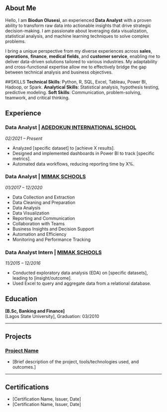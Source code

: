 ## About Me
Hello, I am **Biodun Olusesi**, an experienced **Data Analyst** with a proven ability to transform raw data into actionable insights that drive strategic decision-making. I am passionate about leveraging data visualization, statistical analysis, and machine learning techniques to solve complex problems.


I bring a unique perspective from my diverse experiences across **sales**, **operations**, **finance**, **medical fields**, and **customer service**, enabling me to deliver data-driven solutions tailored to various industries. My adaptability and cross-functional expertise allow me to effectively bridge the gap between technical analysis and business objectives.


##SKILLS
**Technical Skills**: Python, R, SQL, Excel, Tableau, Power BI, Hadoop, or Spark.
**Analytical Skills**: Statistical analysis, hypothesis testing, predictive modeling.
**Soft Skills**: Communication, problem-solving, teamwork, and critical thinking.


## Experience
### Data Analyst | [ADEDOKUN INTERNATIONAL SCHOOL](https://www.adedokuninternationalschools.com)
*02/2021 – Present*  
- Analyzed [specific dataset] to [achieve X results].
- Designed and implemented dashboards in Power BI to track [specific metrics].
- Automated data workflows, reducing reporting time by X%.

### Data Analyst | [MIMAK SCHOOLS](https://www.mimakschools.com)
*01/2017 – 12/2020*  
- Data Collection and Extraction
- Data Cleaning and Preparation
- Data Analysis
- Data Visualization
- Reporting and Communication
- Collaboration with Teams
- Business Insights and Decision Support
- Automation and Efficiency
- Monitoring and Performance Tracking

### Data Analyst Intern | [MIMAK SCHOOLS](https://www.mimakschools.com)  
*11/2015 – 12/2016*  
- Conducted exploratory data analysis (EDA) on [specific datasets], leading to [insight/outcome].
- Used Excel to query and aggregate data from a relational database.


## Education
**[B.Sc, Banking and Finance]**  
[Lagos State University], Graduation: 03/2010

---

## Projects
### [Project Name](https://github.com/yourusername/project-repo)
- [Brief description of the project, tools/technologies used, and outcomes.]

---

## Certifications
- [Certification Name, Issuer, Date]
- [Certification Name, Issuer, Date]

